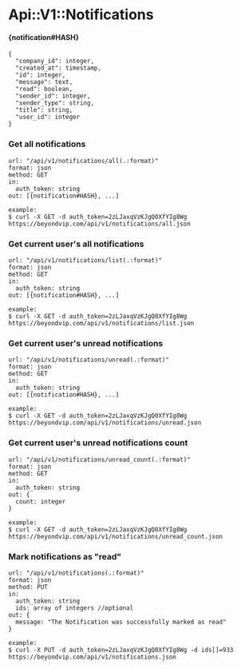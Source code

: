 # Api::V1::Notifications

#### {notification#HASH}
    {
      "company_id": integer,
      "created_at": timestamp,
      "id": integer,
      "message": text,
      "read": boolean,
      "sender_id": integer,
      "sender_type": string,
      "title": string,
      "user_id": integer
    }

### Get all notifications
    url: "/api/v1/notifications/all(.:format)"
    format: json
    method: GET
    in:
      auth_token: string
    out: [{notification#HASH}, ...]

    example:
    $ curl -X GET -d auth_token=2zLJaxqVzKJgQ0XfYIg8Wg https://beyondvip.com/api/v1/notifications/all.json

### Get current user's all notifications
    url: "/api/v1/notifications/list(.:format)"
    format: json
    method: GET
    in:
      auth_token: string
    out: [{notification#HASH}, ...]

    example:
    $ curl -X GET -d auth_token=2zLJaxqVzKJgQ0XfYIg8Wg https://beyondvip.com/api/v1/notifications/list.json

### Get current user's unread notifications
    url: "/api/v1/notifications/unread(.:format)"
    format: json
    method: GET
    in:
      auth_token: string
    out: [{notification#HASH}, ...]

    example:
    $ curl -X GET -d auth_token=2zLJaxqVzKJgQ0XfYIg8Wg https://beyondvip.com/api/v1/notifications/unread.json

### Get current user's unread notifications count
    url: "/api/v1/notifications/unread_count(.:format)"
    format: json
    method: GET
    in:
      auth_token: string
    out: {
      count: integer
    }

    example:
    $ curl -X GET -d auth_token=2zLJaxqVzKJgQ0XfYIg8Wg https://beyondvip.com/api/v1/notifications/unread_count.json

### Mark notifications as "read"
    url: "/api/v1/notifications(.:format)"
    format: json
    method: PUT
    in:
      auth_token: string
      ids: array of integers //optional
    out: {
      message: "The Notification was successfully marked as read"
    }

    example:
    $ curl -X PUT -d auth_token=2zLJaxqVzKJgQ0XfYIg8Wg -d ids[]=933 https://beyondvip.com/api/v1/notifications.json
